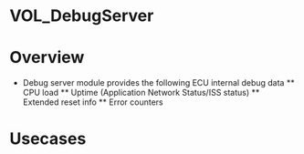 VOL_DebugServer
========

# Overview

* Debug server module provides the following ECU internal debug data
	** CPU load
	** Uptime (Application Network Status/ISS status)
	** Extended reset info
	** Error counters
	
# Usecases
